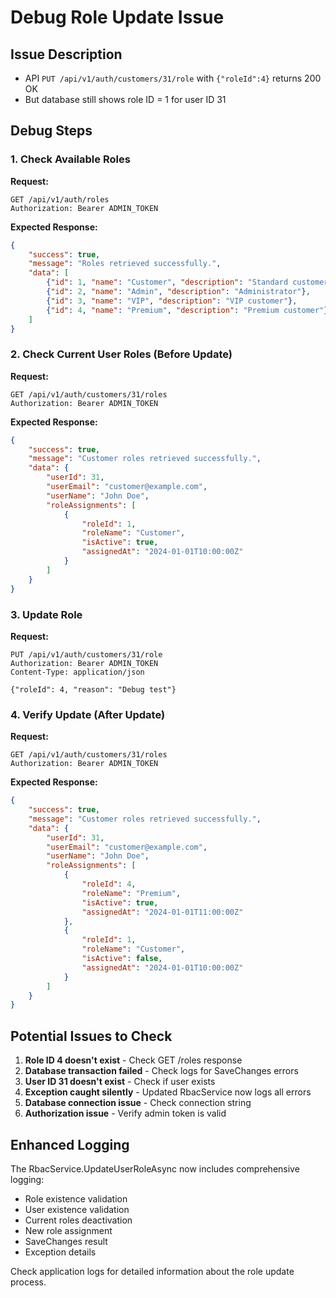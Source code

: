 # Debug Role Update Issue

## Issue Description
- API `PUT /api/v1/auth/customers/31/role` with `{"roleId":4}` returns 200 OK
- But database still shows role ID = 1 for user ID 31

## Debug Steps

### 1. Check Available Roles
**Request:**
```
GET /api/v1/auth/roles
Authorization: Bearer ADMIN_TOKEN
```

**Expected Response:**
```json
{
    "success": true,
    "message": "Roles retrieved successfully.",
    "data": [
        {"id": 1, "name": "Customer", "description": "Standard customer"},
        {"id": 2, "name": "Admin", "description": "Administrator"},
        {"id": 3, "name": "VIP", "description": "VIP customer"},
        {"id": 4, "name": "Premium", "description": "Premium customer"}
    ]
}
```

### 2. Check Current User Roles (Before Update)
**Request:**
```
GET /api/v1/auth/customers/31/roles  
Authorization: Bearer ADMIN_TOKEN
```

**Expected Response:**
```json
{
    "success": true,
    "message": "Customer roles retrieved successfully.",
    "data": {
        "userId": 31,
        "userEmail": "customer@example.com",
        "userName": "John Doe",
        "roleAssignments": [
            {
                "roleId": 1,
                "roleName": "Customer", 
                "isActive": true,
                "assignedAt": "2024-01-01T10:00:00Z"
            }
        ]
    }
}
```

### 3. Update Role
**Request:**
```
PUT /api/v1/auth/customers/31/role
Authorization: Bearer ADMIN_TOKEN
Content-Type: application/json

{"roleId": 4, "reason": "Debug test"}
```

### 4. Verify Update (After Update)
**Request:**
```
GET /api/v1/auth/customers/31/roles
Authorization: Bearer ADMIN_TOKEN  
```

**Expected Response:**
```json
{
    "success": true,
    "message": "Customer roles retrieved successfully.",
    "data": {
        "userId": 31,
        "userEmail": "customer@example.com", 
        "userName": "John Doe",
        "roleAssignments": [
            {
                "roleId": 4,
                "roleName": "Premium",
                "isActive": true,
                "assignedAt": "2024-01-01T11:00:00Z"  
            },
            {
                "roleId": 1,
                "roleName": "Customer",
                "isActive": false,
                "assignedAt": "2024-01-01T10:00:00Z"
            }
        ]
    }
}
```

## Potential Issues to Check

1. **Role ID 4 doesn't exist** - Check GET /roles response
2. **Database transaction failed** - Check logs for SaveChanges errors  
3. **User ID 31 doesn't exist** - Check if user exists
4. **Exception caught silently** - Updated RbacService now logs all errors
5. **Database connection issue** - Check connection string
6. **Authorization issue** - Verify admin token is valid

## Enhanced Logging

The RbacService.UpdateUserRoleAsync now includes comprehensive logging:
- Role existence validation  
- User existence validation
- Current roles deactivation
- New role assignment
- SaveChanges result
- Exception details

Check application logs for detailed information about the role update process.